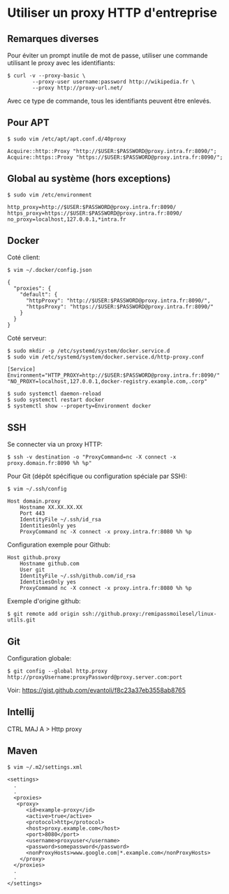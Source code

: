 # Utiliser un proxy HTTP d'entreprise

## Remarques diverses

Pour éviter un prompt inutile de mot de passe, utiliser une commande utilisant le proxy avec les identifiants:

	$ curl -v --proxy-basic \
	        --proxy-user username:password http://wikipedia.fr \
	        --proxy http://proxy-url.net/
   

Avec ce type de commande, tous les identifiants peuvent être enlevés.


## Pour APT

    $ sudo vim /etc/apt/apt.conf.d/40proxy
    
    Acquire::http::Proxy "http://$USER:$PASSWORD@proxy.intra.fr:8090/";
    Acquire::https::Proxy "https://$USER:$PASSWORD@proxy.intra.fr:8090/";
  
    
## Global au système (hors exceptions)

    $ sudo vim /etc/environment
    
    http_proxy=http://$USER:$PASSWORD@proxy.intra.fr:8090/
    https_proxy=https://$USER:$PASSWORD@proxy.intra.fr:8090/
    no_proxy=localhost,127.0.0.1,*intra.fr
    

## Docker 
    
Coté client:    
    
    $ vim ~/.docker/config.json
    
    {
      "proxies": {
        "default": {
          "httpProxy": "http://$USER:$PASSWORD@proxy.intra.fr:8090/",
          "httpsProxy": "https://$USER:$PASSWORD@proxy.intra.fr:8090/"
        }
      }
    }
    

Coté serveur:

    $ sudo mkdir -p /etc/systemd/system/docker.service.d
    $ sudo vim /etc/systemd/system/docker.service.d/http-proxy.conf
    
    [Service]
    Environment="HTTP_PROXY=http://$USER:$PASSWORD@proxy.intra.fr:8090/" "NO_PROXY=localhost,127.0.0.1,docker-registry.example.com,.corp"
    
    $ sudo systemctl daemon-reload
    $ sudo systemctl restart docker
    $ systemctl show --property=Environment docker
    

## SSH

Se connecter via un proxy HTTP:

    $ ssh -v destination -o "ProxyCommand=nc -X connect -x proxy.domain.fr:8090 %h %p"
    
    
Pour Git (dépôt spécifique ou configuration spéciale par SSH):

    $ vim ~/.ssh/config
    
    Host domain.proxy
    	Hostname XX.XX.XX.XX
    	Port 443
    	IdentityFile ~/.ssh/id_rsa
    	IdentitiesOnly yes
        ProxyCommand nc -X connect -x proxy.intra.fr:8080 %h %p


Configuration exemple pour Github:
    
    Host github.proxy
        Hostname github.com
        User git
        IdentityFile ~/.ssh/github.com/id_rsa
        IdentitiesOnly yes
        ProxyCommand nc -X connect -x proxy.intra.fr:8080 %h %p
    

Exemple d'origine github:
    
    $ git remote add origin ssh://github.proxy:/remipassmoilesel/linux-utils.git 
    

## Git

Configuration globale:

    $ git config --global http.proxy http://proxyUsername:proxyPassword@proxy.server.com:port
    
Voir: https://gist.github.com/evantoli/f8c23a37eb3558ab8765    


## Intellij

CTRL MAJ A > Http proxy


## Maven

	$ vim ~/.m2/settings.xml

	<settings>
	  .
	  .
	  <proxies>
	   <proxy>
	      <id>example-proxy</id>
	      <active>true</active>
	      <protocol>http</protocol>
	      <host>proxy.example.com</host>
	      <port>8080</port>
	      <username>proxyuser</username>
	      <password>somepassword</password>
	      <nonProxyHosts>www.google.com|*.example.com</nonProxyHosts>
	    </proxy>
	  </proxies>
	  .
	  .
	</settings>


